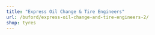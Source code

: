 ```yaml
---
title: "Express Oil Change & Tire Engineers"
url: /buford/express-oil-change-and-tire-engineers-2/
shop: tyres
---
```

